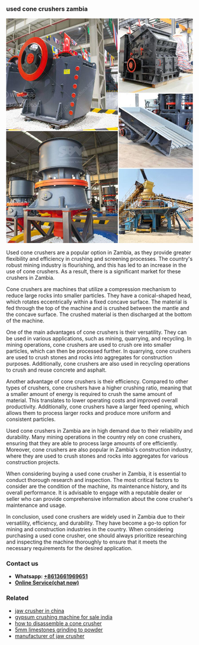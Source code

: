 <h3>used cone crushers zambia</h3><img src='1708497140.jpg' alt=''><p>Used cone crushers are a popular option in Zambia, as they provide greater flexibility and efficiency in crushing and screening processes. The country's robust mining industry is flourishing, and this has led to an increase in the use of cone crushers. As a result, there is a significant market for these crushers in Zambia.</p><p>Cone crushers are machines that utilize a compression mechanism to reduce large rocks into smaller particles. They have a conical-shaped head, which rotates eccentrically within a fixed concave surface. The material is fed through the top of the machine and is crushed between the mantle and the concave surface. The crushed material is then discharged at the bottom of the machine.</p><p>One of the main advantages of cone crushers is their versatility. They can be used in various applications, such as mining, quarrying, and recycling. In mining operations, cone crushers are used to crush ore into smaller particles, which can then be processed further. In quarrying, cone crushers are used to crush stones and rocks into aggregates for construction purposes. Additionally, cone crushers are also used in recycling operations to crush and reuse concrete and asphalt.</p><p>Another advantage of cone crushers is their efficiency. Compared to other types of crushers, cone crushers have a higher crushing ratio, meaning that a smaller amount of energy is required to crush the same amount of material. This translates to lower operating costs and improved overall productivity. Additionally, cone crushers have a larger feed opening, which allows them to process larger rocks and produce more uniform and consistent particles.</p><p>Used cone crushers in Zambia are in high demand due to their reliability and durability. Many mining operations in the country rely on cone crushers, ensuring that they are able to process large amounts of ore efficiently. Moreover, cone crushers are also popular in Zambia's construction industry, where they are used to crush stones and rocks into aggregates for various construction projects.</p><p>When considering buying a used cone crusher in Zambia, it is essential to conduct thorough research and inspection. The most critical factors to consider are the condition of the machine, its maintenance history, and its overall performance. It is advisable to engage with a reputable dealer or seller who can provide comprehensive information about the cone crusher's maintenance and usage.</p><p>In conclusion, used cone crushers are widely used in Zambia due to their versatility, efficiency, and durability. They have become a go-to option for mining and construction industries in the country. When considering purchasing a used cone crusher, one should always prioritize researching and inspecting the machine thoroughly to ensure that it meets the necessary requirements for the desired application.</p><h3>Contact us</h3><ul><li><strong>Whatsapp:&nbsp;<a href="https://wa.me/8613661969651">+8613661969651</a></strong></li><li><a href="https://swt.shibang-china.com/?git&amp;zhl&amp;used cone crushers zambia"><strong>Online Service(chat now)</strong></a></li></ul><h3>Related</h3><ul><li><a href='jaw crusher in china.md'>jaw crusher in china</a></li><li><a href='gypsum crushing machine for sale india.md'>gypsum crushing machine for sale india</a></li><li><a href='how to disassemble a cone crusher.md'>how to disassemble a cone crusher</a></li><li><a href='5mm limestones grinding to powder.md'>5mm limestones grinding to powder</a></li><li><a href='manufacturer of jaw crusher.md'>manufacturer of jaw crusher</a></li></ul>